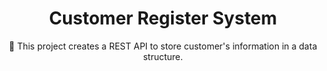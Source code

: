 <h1 align="center">Customer Register System</h1>

<p align="center">🚀 This project creates a REST API to store customer's information in a data structure.</p>


